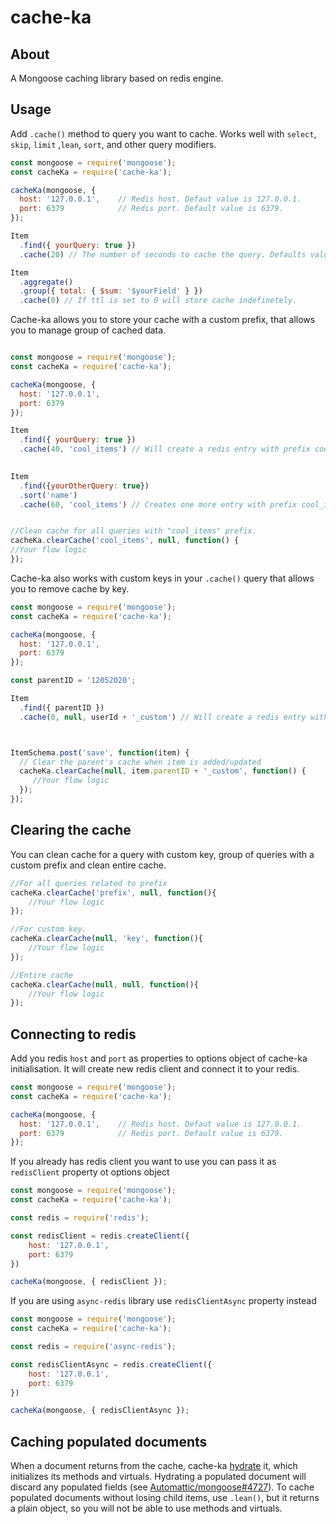 # cache-ka #

## About ##

A Mongoose caching library based on redis engine. 

## Usage ##

Add `.cache()` method to query you want to cache. Works well with `select`, `skip`, `limit` ,`lean`, `sort`, and other query modifiers.

```javascript
const mongoose = require('mongoose');
const cacheKa = require('cache-ka');

cacheKa(mongoose, {    
  host: '127.0.0.1',    // Redis host. Defaut value is 127.0.0.1.
  port: 6379            // Redis port. Default value is 6379.
});

Item
  .find({ yourQuery: true })
  .cache(20) // The number of seconds to cache the query. Defaults value is 60 seconds.

Item
  .aggregate()
  .group({ total: { $sum: '$yourField' } })
  .cache(0) // If ttl is set to 0 will store cache indefinetely.
```

Cache-ka allows you to store your cache with a custom prefix, that allows you to manage group of cached data. 
```javascript

const mongoose = require('mongoose');
const cacheKa = require('cache-ka');

cacheKa(mongoose, {    
  host: '127.0.0.1',   
  port: 6379        
});

Item
  .find({ yourQuery: true })
  .cache(40, 'cool_items') // Will create a redis entry with prefix cool_items.
                            

Item
  .find({yourOtherQuery: true})
  .sort('name')
  .cache(60, 'cool_items') // Creates one more entry with prefix cool_items.


//Clean cache for all queries with "cool_items" prefix.
cacheKa.clearCache('cool_items', null, function() {
//Your flow logic
});
```

Cache-ka also works with custom keys in your `.cache()` query that allows you to remove cache by key.

```javascript
const mongoose = require('mongoose');
const cacheKa = require('cache-ka');

cacheKa(mongoose, {    
  host: '127.0.0.1',   
  port: 6379        
});

const parentID = '12052020';

Item
  .find({ parentID })
  .cache(0, null, userId + '_custom') // Will create a redis entry with key - 12052020_custom



ItemSchema.post('save', function(item) {
  // Clear the parent's cache when item is added/updated
  cacheKa.clearCache(null, item.parentID + '_custom', function() {
     //Your flow logic
  });
});
```

## Clearing the cache ##

You can clean cache for a query with custom key, group of queries with a custom prefix and clean entire cache.

```javascript
//For all queries related to prefix 
cacheKa.clearCache('prefix', null, function(){
    //Your flow logic
});

//For custom key. 
cacheKa.clearCache(null, 'key', function(){
    //Your flow logic
});

//Entire cache
cacheKa.clearCache(null, null, function(){
    //Your flow logic
});
```

## Connecting to redis ##
Add you redis `host` and `port` as properties to options object of cache-ka initialisation. 
It will create new redis client and connect it to your redis.

```javascript
const mongoose = require('mongoose');
const cacheKa = require('cache-ka');

cacheKa(mongoose, {    
  host: '127.0.0.1',    // Redis host. Defaut value is 127.0.0.1.
  port: 6379            // Redis port. Default value is 6379.
});
```
If you already has redis client you want to use you can pass it as `redisClient` property ot options object

```javascript
const mongoose = require('mongoose');
const cacheKa = require('cache-ka');

const redis = require('redis');

const redisClient = redis.createClient({    
    host: '127.0.0.1', 
    port: 6379 
})

cacheKa(mongoose, { redisClient });
```

If you are using `async-redis` library use `redisClientAsync` property instead

```javascript
const mongoose = require('mongoose');
const cacheKa = require('cache-ka');

const redis = require('async-redis');

const redisClientAsync = redis.createClient({    
    host: '127.0.0.1', 
    port: 6379 
})

cacheKa(mongoose, { redisClientAsync });
```

## Caching populated documents ##

When a document returns from the cache, cache-ka [hydrate](http://mongoosejs.com/docs/api.html#model_Model.hydrate) it, which initializes its methods and virtuals. Hydrating a populated document will discard any populated fields (see [Automattic/mongoose#4727](https://github.com/Automattic/mongoose/issues/4727)). To cache populated documents without losing child items, use `.lean()`, but it returns a plain object, so you will not be able to use methods and virtuals.
